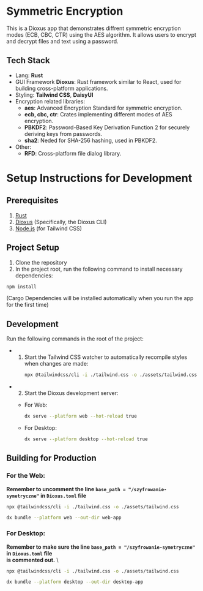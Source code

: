# Symmetric Encryption

This is a Dioxus app that demonstrates diffrent symmetric encryption modes (ECB, CBC, CTR) using the AES algorithm.
It allows users to encrypt and decrypt files and text using a password.

## Tech Stack

- Lang: **Rust**
- GUI Framework **Dioxus**: Rust framework similar to React, used for building cross-platform applications.
- Styling: **Tailwind CSS**, **DaisyUI**
- Encryption related libraries:
    - **aes**: Advanced Encryption Standard for symmetric encryption.
    - **ecb, cbc, ctr**: Crates implementing different modes of AES encryption.
    - **PBKDF2**: Password-Based Key Derivation Function 2 for securely deriving keys from passwords.
    - **sha2**: Neded for SHA-256 hashing, used in PBKDF2.
- Other:
    - **RFD**: Cross-platform file dialog library.

# Setup Instructions for Development

## Prerequisites

1. [Rust](https://www.rust-lang.org/tools/install)
2. [Dioxus](https://dioxuslabs.com/learn/0.6/getting_started/#) (Specifically, the Dioxus CLI)
3. [Node.js](https://nodejs.org/en/download/) (for Tailwind CSS)

## Project Setup

1. Clone the repository
2. In the project root, run the following command to install necessary dependencies:

```bash
npm install
```

(Cargo Dependencies will be installed automatically when you run the app for the first time)

## Development

Run the following commands in the root of the project:

-
    1. Start the Tailwind CSS watcher to automatically recompile styles when changes are made:
       ```bash
       npx @tailwindcss/cli -i ./tailwind.css -o ./assets/tailwind.css --watch
       ```
-
    2. Start the Dioxus development server:

    - For Web:
      ```bash
      dx serve --platform web --hot-reload true
      ```

    - For Desktop:
      ```bash
      dx serve --platform desktop --hot-reload true
      ```

## Building for Production

### For the Web:

**Remember to uncomment the line `base_path = "/szyfrowanie-symetryczne"` in `Dioxus.toml` file**

```bash
npx @tailwindcss/cli -i ./tailwind.css -o ./assets/tailwind.css
```

```bash
dx bundle --platform web --out-dir web-app
```

### For Desktop:

<!-- TODO: Double check if everything is correct in the desktop sections -->
**Remember to make sure the line `base_path = "/szyfrowanie-symetryczne"` in `Dioxus.toml` file \
is commented out.**
\

```bash
npx @tailwindcss/cli -i ./tailwind.css -o ./assets/tailwind.css
```

```bash
dx bundle --platform desktop --out-dir desktop-app
```
